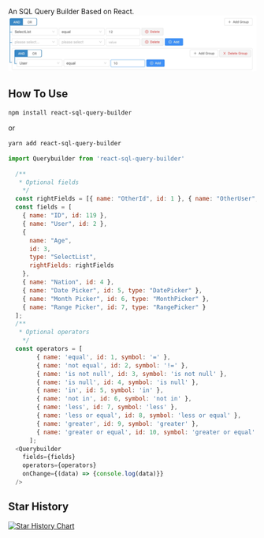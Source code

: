 An SQL Query Builder Based on React.
![example](/assets/img/tree.jpg)
## How To Use

```bash
npm install react-sql-query-builder
```
or
```bash
yarn add react-sql-query-builder
```

```js
import Querybuilder from 'react-sql-query-builder'
```

```js
  /**
   * Optional fields
    */
  const rightFields = [{ name: "OtherId", id: 1 }, { name: "OtherUser", id: 2 }];
  const fields = [
    { name: "ID", id: 119 },
    { name: "User", id: 2 },
    {
      name: "Age",
      id: 3,
      type: "SelectList",
      rightFields: rightFields
    },
    { name: "Nation", id: 4 },
    { name: "Date Picker", id: 5, type: "DatePicker" },
    { name: "Month Picker", id: 6, type: "MonthPicker" },
    { name: "Range Picker", id: 7, type: "RangePicker" }
  ];
  /**
   * Optional operators
    */
  const operators = [
        { name: 'equal', id: 1, symbol: '=' },
        { name: 'not equal', id: 2, symbol: '!=' },
        { name: 'is not null', id: 3, symbol: 'is not null' },
        { name: 'is null', id: 4, symbol: 'is null' },
        { name: 'in', id: 5, symbol: 'in' },
        { name: 'not in', id: 6, symbol: 'not in' },
        { name: 'less', id: 7, symbol: 'less' },
        { name: 'less or equal', id: 8, symbol: 'less or equal' },
        { name: 'greater', id: 9, symbol: 'greater' },
        { name: 'greater or equal', id: 10, symbol: 'greater or equal' }
      ];
  <Querybuilder 
    fields={fields} 
    operators={operators} 
    onChange={(data) => {console.log(data)}} 
  />
```
## Star History

[![Star History Chart](https://api.star-history.com/svg?repos=The-Run-Philosophy-Organization/run&type=Date)](https://star-history.com/#The-Run-Philosophy-Organization/run&Date)

